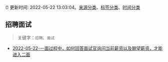 :alarm_clock: 更新时间: 2022-05-22 13:03:04。[来源分类](../README.md)、[标签分类](../TAGS.md)、[时间分类](../TIMELINE.md)

## 招聘面试


> 关键字：`招聘`、`面试`



- [2022-05-22-一面过程中，如何回答面试官询问当前薪资以及期望薪资，才能进入二面](https://www.v2ex.com/t/854513) 